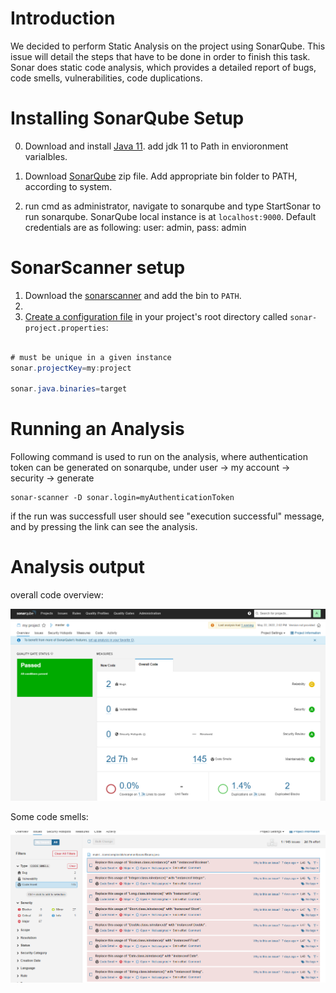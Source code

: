 # Introduction

We decided to perform Static Analysis on the project using SonarQube.  This issue will detail the steps that have to be done in order to finish this task. Sonar does static code analysis, which provides a detailed report of bugs, code smells, vulnerabilities, code duplications.


# Installing SonarQube Setup

0. Download and install [Java 11](https://www.oracle.com/java/technologies/javase/jdk11-archive-downloads.html). 
    add jdk 11 to Path in envioronment varialbles.

1. Download [SonarQube](https://www.sonarqube.org/downloads/) zip file. Add appropriate bin folder to PATH, according to system.

2. run cmd as administrator, navigate to sonarqube and type StartSonar to run sonarqube. SonarQube local instance is at `localhost:9000`. Default credentials are as following: user: admin, pass: admin


# SonarScanner setup

1. Download the [sonarscanner](https://docs.sonarqube.org/latest/analysis/scan/sonarscanner/) and add the bin to `PATH`.
2. 
3. [Create a configuration file](https://docs.sonarqube.org/latest/analysis/scan/sonarscanner/) in your project's root directory called `sonar-project.properties`:

``` java

# must be unique in a given instance
sonar.projectKey=my:project

sonar.java.binaries=target


```

# Running an Analysis

Following command is used to run on the analysis, where authentication token can be generated on sonarqube,
under user -> my account -> security -> generate

```
sonar-scanner -D sonar.login=myAuthenticationToken
```

if the run was successfull user should see "execution successful" message, 
and by pressing the link can see the analysis.

# Analysis output

overall code overview:

![Overview](images/overall%20overview.PNG)

Some code smells:

![Overview](images/code-smells.PNG)
